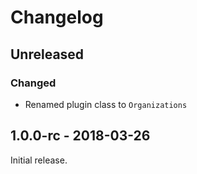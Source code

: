Changelog
=========
## Unreleased
### Changed
- Renamed plugin class to `Organizations`

## 1.0.0-rc - 2018-03-26
Initial release.
